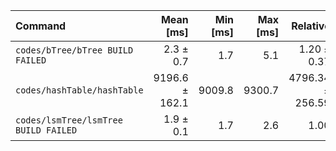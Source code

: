 | Command                              |      Mean [ms] | Min [ms] | Max [ms] |         Relative |
| :----------------------------------- | -------------: | -------: | -------: | ---------------: |
| `codes/bTree/bTree BUILD FAILED`     |      2.3 ± 0.7 |      1.7 |      5.1 |      1.20 ± 0.37 |
| `codes/hashTable/hashTable`          | 9196.6 ± 162.1 |   9009.8 |   9300.7 | 4796.34 ± 256.59 |
| `codes/lsmTree/lsmTree BUILD FAILED` |      1.9 ± 0.1 |      1.7 |      2.6 |             1.00 |
